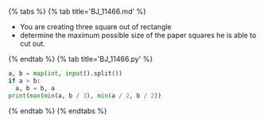 {% tabs %}
{% tab title='BJ_11466.md' %}

* You are creating three square out of rectangle
* determine the maximum possible size of the paper squares he is able to cut out.

{% endtab %}
{% tab title='BJ_11466.py' %}

```py
a, b = map(int, input().split())
if a > b:
  a, b = b, a
print(max(min(a, b / 3), min(a / 2, b / 2))
```

{% endtab %}
{% endtabs %}